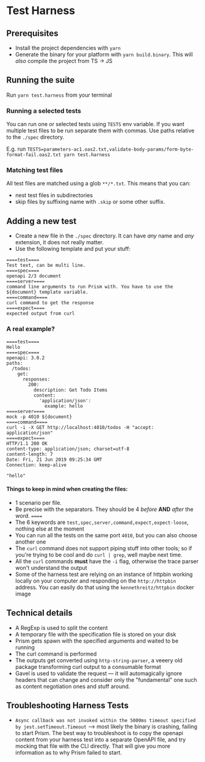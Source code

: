 # Test Harness

## Prerequisites

- Install the project dependencies with `yarn`
- Generate the binary for your platform with `yarn build.binary`. This will _also_ compile the project from TS -> JS

## Running the suite

Run `yarn test.harness` from your terminal

### Running a selected tests

You can run one or selected tests using `TESTS` env variable.
If you want multiple test files to be run separate them with commas.
Use paths relative to the `./spec` directory.

E.g. run `TESTS=parameters-ac1.oas2.txt,validate-body-params/form-byte-format-fail.oas2.txt yarn test.harness`

### Matching test files

All test files are matched using a glob `**/*.txt`.
This means that you can:

- nest test files in subdirectories
- skip files by suffixing name with `.skip` or some other suffix.

## Adding a new test

- Create a new file in the `./spec` directory. It can have _any_ name and _any_ extension, it does not really matter.
- Use the following template and put your stuff:

```
====test====
Test text, can be multi line.
====spec====
openapi 2/3 document
====server====
command line arguments to run Prism with. You have to use the ${document} template variable.
====command====
curl command to get the response
====expect====
expected output from curl
```

### A real example?

```
====test====
Hello
====spec====
openapi: 3.0.2
paths:
  /todos:
    get:
      responses:
        200:
          description: Get Todo Items
          content:
            'application/json':
              example: hello
====server====
mock -p 4010 ${document}
====command====
curl -i -X GET http://localhost:4010/todos -H "accept: application/json"
====expect====
HTTP/1.1 200 OK
content-type: application/json; charset=utf-8
content-length: 7
Date: Fri, 21 Jun 2019 09:25:34 GMT
Connection: keep-alive

"hello"
```

#### Things to keep in mind when creating the files:

- 1 scenario per file.
- Be precise with the separators. They should be 4 _before_ **AND** _after_ the word. `====`
- The 6 keywords are `test,spec,server,command,expect,expect-loose`, nothing else at the moment
- You can run all the tests on the same port `4010`, but you can also choose another one
- The `curl` command does not support piping stuff into other tools; so if you're trying to be cool and do `curl | grep`, well maybe next time.
- All the `curl` commands **must** have the `-i` flag, otherwise the trace parser won't understand the output
- Some of the harness test are relying on an instance of httpbin working locally on your computer and responding on the `http://httpbin` address. You can easily do that using the `kennethreitz/httpbin` docker image

## Technical details

- A RegExp is used to split the content
- A temporary file with the specification file is stored on your disk
- Prism gets spawn with the specified arguments and waited to be running
- The curl command is performed
- The outputs get converted using `http-string-parser`, a veeery old package transforming curl output to a consumable format
- Gavel is used to validate the request — it will automagically ignore headers that can change and consider only the "fundamental" one such as content negotiation ones and stuff around.

## Troubleshooting Harness Tests
- `Async callback was not invoked within the 5000ms timeout specified by jest.setTimeout.Timeout` --> most likely the binary is crashing, failing to start Prism. The best way to troubleshoot is to copy the openapi content from your harness test into a separate OpenAPI file, and try mocking that file with the CLI directly. That will give you more information as to why Prism failed to start.
